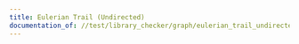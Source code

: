 ```yaml
---
title: Eulerian Trail (Undirected)
documentation_of: //test/library_checker/graph/eulerian_trail_undirected.test.py
---
```


